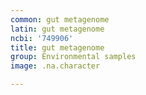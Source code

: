 ```yaml
---
common: gut metagenome
latin: gut metagenome
ncbi: '749906'
title: gut metagenome
group: Environmental samples
image: .na.character

---
```

